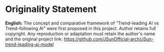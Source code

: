 # Originality Statement 

**English:**
The concept and comparative framework of "Trend-leading AI vs Trend-following AI" were first proposed in this project.
Author retains full copyright. Any reproduction or adaptation must retain the author's name and the original project link: https://github.com/JSunOfficial-arch/JSun-trend-leading-ai-model


